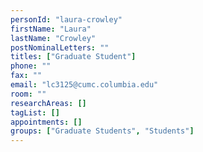 ```yaml
---
personId: "laura-crowley"
firstName: "Laura"
lastName: "Crowley"
postNominalLetters: ""
titles: ["Graduate Student"]
phone: ""
fax: ""
email: "lc3125@cumc.columbia.edu"
room: ""
researchAreas: []
tagList: []
appointments: []
groups: ["Graduate Students", "Students"]
---
```


